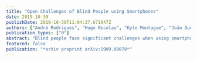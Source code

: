 ```yaml
---
title: "Open Challenges of Blind People using Smartphones"
date: 2019-10-30
publishDate: 2019-10-30T11:04:37.671047Z
authors: ["André Rodrigues", "Hugo Nicolau", "Kyle Montague", "João Guerreiro", "Tiago Guerreiro"]
publication_types: ["0"]
abstract: "Blind people face significant challenges when using smartphones. The focus on improving non-visual mobile accessibility has been at the level of touchscreen access. Our research investigates the challenges faced by blind people in their everyday usage of mobile phones. In this paper, we present a set of studies performed with the target population, novices and experts, using a variety of methods, targeted at identifying and verifying challenges; and coping mechanisms. Through a multiple methods approach we identify and validate challenges locally with a diverse set of user expertise and devices, and at scale through the analyses of the largest Android and iOS dedicate forums for blind people. We contribute with a prioritized corpus of smartphone challenges for blind people, and a discussion on a set of directions for future research that tackle the open and often overlooked challenges."
featured: false
publication: "*arXiv preprint arXiv:1909.09078*"
---
```



